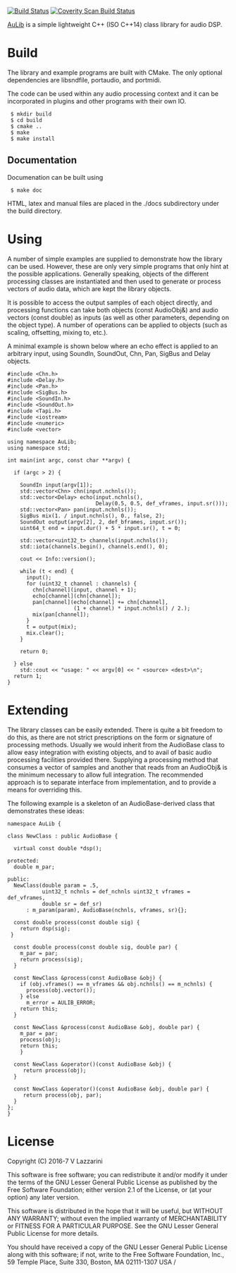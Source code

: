 [![Build Status](https://travis-ci.org/vlazzarini/AuLib.svg?branch=master)](https://travis-ci.org/vlazzarini/AuLib)
<a href="https://scan.coverity.com/projects/vlazzarini-aulib">
  <img alt="Coverity Scan Build Status"
       src="https://scan.coverity.com/projects/11643/badge.svg"/>
</a>

[AuLib](http://github.com/vlazzarini/AuLib) is a simple lightweight C++ (ISO C++14) class library for audio DSP.

Build
===========================================
 
  The library and example programs are built with CMake. The only
  optional dependencies are libsndfile, portaudio, and portmidi.
 
  The code can be used within any audio processing context and it can
  be incorporated in plugins and other programs with their own IO.
 

``` 
 $ mkdir build
 $ cd build
 $ cmake ..
 $ make
 $ make install
```

Documentation
----------------------------------------------

Documenation can be built using

```
 $ make doc
```

HTML, latex and manual files are placed in the ./docs subdirectory under
the build directory.

Using
=====================================
 
  A number of simple examples are supplied to demonstrate how the
  library can be used. However, these are only very simple programs
  that only hint at the possible applications. Generally speaking,
  objects of the different processing classes are instantiated and
  then used to generate or process vectors of audio data, which are
  kept the library objects.
 
  It is possible to access the output samples of each object directly,
  and processing functions can take both objects (const AudioObj&) and
  audio vectors (const double) as inputs (as well as other
  parameters, depending on the object type). A number of operations
  can be applied to objects (such as scaling, offsetting, mixing to,
  etc.).
 
  A minimal example is shown below where an echo effect is applied
  to an arbitrary input, using SoundIn, SoundOut, Chn, Pan, SigBus
  and Delay objects.
 
```
#include <Chn.h>
#include <Delay.h>
#include <Pan.h>
#include <SigBus.h>
#include <SoundIn.h>
#include <SoundOut.h>
#include <Tapi.h>
#include <iostream>
#include <numeric>
#include <vector>

using namespace AuLib;
using namespace std;

int main(int argc, const char **argv) {

  if (argc > 2) {

    SoundIn input(argv[1]);
    std::vector<Chn> chn(input.nchnls());
    std::vector<Delay> echo(input.nchnls(),
                            Delay(0.5, 0.5, def_vframes, input.sr()));
    std::vector<Pan> pan(input.nchnls());
    SigBus mix(1. / input.nchnls(), 0., false, 2);
    SoundOut output(argv[2], 2, def_bframes, input.sr());
    uint64_t end = input.dur() + 5 * input.sr(), t = 0;

    std::vector<uint32_t> channels(input.nchnls());
    std::iota(channels.begin(), channels.end(), 0);

    cout << Info::version();

    while (t < end) {
      input();
      for (uint32_t channel : channels) {
        chn[channel](input, channel + 1);
        echo[channel](chn[channel]);
        pan[channel](echo[channel] += chn[channel],
                     (1 + channel) * input.nchnls() / 2.);
        mix(pan[channel]);
      }
      t = output(mix);
      mix.clear();
    }

    return 0;

  } else
    std::cout << "usage: " << argv[0] << " <source> <dest>\n";
  return 1;
}

```
 
Extending
============================

  The library classes can be easily extended. There is quite a
  bit freedom to do this, as there are not strict prescriptions
  on the form or signature of processing methods. Usually we
  would inherit from the AudioBase class to allow easy
  integration with existing objects, and to avail of basic audio
  processing facilities provided there. Supplying a processing
  method that consumes a vector of samples and another that reads
  from an AudioObj& is the minimum necessary to allow full
  integration. The recommended approach is to separate
  interface from implementation, and to provide a means for
  overriding this. 
 
  The following example is a skeleton of an AudioBase-derived
  class that demonstrates these ideas:
 
```
namespace AuLib {

class NewClass : public AudioBase {

  virtual const double *dsp();

protected:
  double m_par;

public:
  NewClass(double param = .5,
           uint32_t nchnls = def_nchnls uint32_t vframes = def_vframes,
           double sr = def_sr)
      : m_param(param), AudioBase(nchnls, vframes, sr){};

  const double process(const double sig) {
    return dsp(sig);
 }

  const double process(const double sig, double par) {
    m_par = par;
    return process(sig);
  }

  const NewClass &process(const AudioBase &obj) {
    if (obj.vframes() == m_vframes && obj.nchnls() == m_nchnls) {
      process(obj.vector());
    } else
      m_error = AULIB_ERROR;
    return this;
  }

  const NewClass &process(const AudioBase &obj, double par) {
    m_par = par;
    process(obj);
    return this;
	}

  const NewClass &operator()(const AudioBase &obj) {
     return process(obj);
  } 

  const NewClass &operator()(const AudioBase &obj, double par) {
     return process(obj, par);
  }
};
}
```
 
License
=====================

  Copyright (C) 2016-7 V Lazzarini
 
  This software is free software; you can redistribute it and/or
  modify it under the terms of the GNU Lesser General Public
  License as published by the Free Software Foundation; either
  version 2.1 of the License, or (at your option) any later version.
 
  This software is distributed in the hope that it will be useful,
  but WITHOUT ANY WARRANTY; without even the implied warranty of
  MERCHANTABILITY or FITNESS FOR A PARTICULAR PURPOSE.  See the GNU
  Lesser General Public License for more details.
 
  You should have received a copy of the GNU Lesser General Public
  License along with this software; if not, write to the Free Software
  Foundation, Inc., 59 Temple Place, Suite 330, Boston, MA 02111-1307 USA
 /

